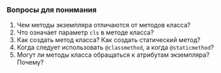 ### Вопросы для понимания
1. Чем методы экземпляра отличаются от методов класса?
2. Что означает параметр `cls` в методе класса?
3. Как создать метод класса? Как создать статический метод?
4. Когда следует использовать `@classmethod`, а когда `@staticmethod`?
5. Могут ли методы класса обращаться к атрибутам экземпляра? Почему?